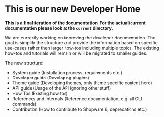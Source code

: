 # This is our new Developer Home

**This is a final iteration of the documentation. For the actual/current documentation please look at the `current` directory.**

We are currently working on improving the developer documentation. The goal is simplify the structure and provide the information based on specific use-cases rather then larger how-tos including multiple topics. The existing how-tos and tutorials will remain or will be migrated to smaller guides.

The new structure:

* System guide \(Installation process, requirements etc.\)
* Developer guide \(Developing plugins\)
* Theme guide \(Developing themes, only theme specific content here\)
* API guide \(Usage of the API ignoring other stuff\)
* How Tos \(Existing how tos\)
* References and internals \(Reference documentation, e.g. all CLI commands\)
* Contribution \(How to contribute to Shopware 6, deprecations etc.\)

